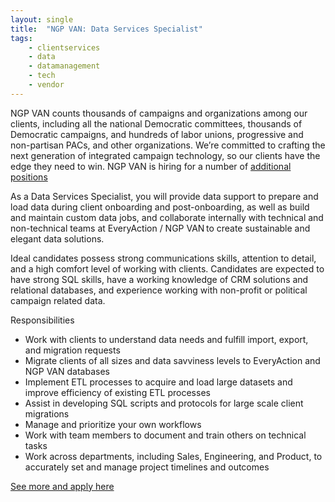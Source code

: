 ```yaml
---
layout: single
title:  "NGP VAN: Data Services Specialist"
tags: 
    - clientservices
    - data
    - datamanagement
    - tech
    - vendor
---
```


NGP VAN counts thousands of campaigns and organizations among our clients, including all the national Democratic committees, thousands of Democratic campaigns, and hundreds of labor unions, progressive and non-partisan PACs, and other organizations. We’re committed to crafting the next generation of integrated campaign technology, so our clients have the edge they need to win.
NGP VAN is hiring for a number of [additional positions](https://www.ngpvan.com/careers)

As a Data Services Specialist, you will provide data support to prepare and load data during client onboarding and post-onboarding, as well as build and maintain custom data jobs, and collaborate internally with technical and non-technical teams at EveryAction / NGP VAN to create sustainable and elegant data solutions. 

Ideal candidates possess strong communications skills, attention to detail, and a high comfort level of working with clients. Candidates are expected to have strong SQL skills, have a working knowledge of CRM solutions and relational databases, and experience working with non-profit or political campaign related data.  

Responsibilities
* Work with clients to understand data needs and fulfill import, export, and migration requests 
* Migrate clients of all sizes and data savviness levels to EveryAction and NGP VAN databases 
* Implement ETL processes to acquire and load large datasets and improve efficiency of existing ETL processes 
* Assist in developing SQL scripts and protocols for large scale client migrations 
* Manage and prioritize your own workflows 
* Work with team members to document and train others on technical tasks 
* Work across departments, including Sales, Engineering, and Product, to accurately set and manage project timelines and outcomes 

[See more and apply here](https://ngpvan.applytojob.com/apply/yj6se3HzAU)

